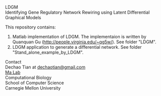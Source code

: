 LDGM  
Identifying Gene Regulatory Network Rewiring using Latent Differential Graphical Models  

This repository contains:  
1) Matlab implementation of LDGM. The implementaion is written by Quanquan Gu (http://people.virginia.edu/~qg5w/). See folder "LDGM".  
2) LDGM application to generate a differential network. See folder "Stand_alone_example_by_LDGM".  

Contact  
Dechao Tian at dechaotian@gmail.com  
[Ma Lab](http://www.cs.cmu.edu/~jianma/)  
Computational Biology  
School of Computer Science  
Carnegie Mellon University  

